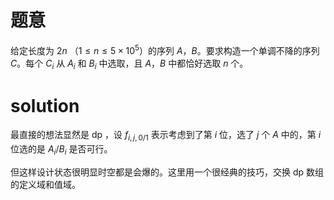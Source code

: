 # 题意

给定长度为 $2n$ （$1\le n\le5\times10^5$）的序列 $A$，$B$。要求构造一个单调不降的序列 $C$。每个 $C_i$ 从 $A_i$ 和 $B_i$ 中选取，且 $A$，$B$ 中都恰好选取 $n$ 个。

# solution

最直接的想法显然是 dp ，设 $f_{i,j,0/1}$ 表示考虑到了第 $i$ 位，选了 $j$ 个 $A$ 中的，第 $i$ 位选的是 $A_i$/$B_i$ 是否可行。

但这样设计状态很明显时空都是会爆的。这里用一个很经典的技巧，交换 dp 数组的定义域和值域。
